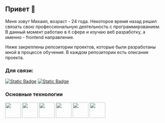 ## Привет 👋

Меня зовут Михаил, возраст - 24 года. Некоторое время назад решил связать свою профессиональную деятельность с программированием. В данный момент работаю в it сфере и изучаю веб разработку, а именно - frontend направление.

Ниже закреплены репозитории проектов, которые были разработаны мной в процессе обучения. В каждом репозитории есть описание проекта.

### Для связи:

[![Static Badge](https://img.shields.io/badge/@Lightness322-black?logo=telegram&style=for-the-badge)](https://t.me/lightness322)
[![Static Badge](https://img.shields.io/badge/dyubkov99@mail.ru-black?logo=mail.ru&style=for-the-badge&logoColor=orange)](mailto:dyubkov99@mail.ru)

### Основные технологии

<img src="https://cdn.jsdelivr.net/gh/devicons/devicon/icons/react/react-original.svg" height="50"/>
<img src="https://cdn.jsdelivr.net/gh/devicons/devicon/icons/javascript/javascript-original.svg" height="50"/>
<img src="https://cdn.jsdelivr.net/gh/devicons/devicon/icons/typescript/typescript-original.svg" height="50"/>
<img src="https://cdn.jsdelivr.net/gh/devicons/devicon/icons/html5/html5-original.svg" height="50"/>
<img src="https://cdn.jsdelivr.net/gh/devicons/devicon/icons/css3/css3-original.svg" height="50"/>
<img src="https://cdn.jsdelivr.net/gh/devicons/devicon/icons/git/git-original.svg" height="50"/>
